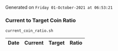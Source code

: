 Generated on `Friday 01-October-2021 at 06:53:21`

### Current to Target Coin Ratio
`current_coin_ratio.sh`

Date|Current|Target|Ratio
---|---|---|---
